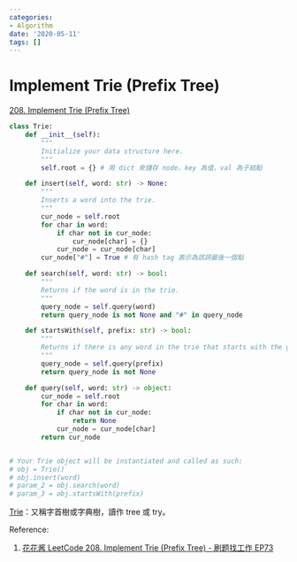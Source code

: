 ```yaml
---
categories:
- Algorithm
date: '2020-05-11'
tags: []
---
```


# Implement Trie (Prefix Tree)

[208. Implement Trie (Prefix Tree)](https://leetcode.com/problems/implement-trie-prefix-tree/)

```python
class Trie:
    def __init__(self):
        """
        Initialize your data structure here.
        """
        self.root = {} # 用 dict 來儲存 node，key 為值，val 為子結點

    def insert(self, word: str) -> None:
        """
        Inserts a word into the trie.
        """
        cur_node = self.root
        for char in word:
            if char not in cur_node:
                cur_node[char] = {}
            cur_node = cur_node[char]
        cur_node["#"] = True # 有 hash tag 表示為該詞最後一個點

    def search(self, word: str) -> bool:
        """
        Returns if the word is in the trie.
        """
        query_node = self.query(word)
        return query_node is not None and "#" in query_node

    def startsWith(self, prefix: str) -> bool:
        """
        Returns if there is any word in the trie that starts with the given prefix.
        """
        query_node = self.query(prefix)
        return query_node is not None

    def query(self, word: str) -> object:
        cur_node = self.root
        for char in word:
            if char not in cur_node:
                return None
            cur_node = cur_node[char]
        return cur_node


# Your Trie object will be instantiated and called as such:
# obj = Trie()
# obj.insert(word)
# param_2 = obj.search(word)
# param_3 = obj.startsWith(prefix)

```

[Trie](https://zh.wikipedia.org/wiki/Trie)：又稱字首樹或字典樹，讀作 tree 或 try。

Reference:

1. [花花酱 LeetCode 208. Implement Trie (Prefix Tree) - 刷题找工作 EP73](https://www.youtube.com/watch?v=f48wGD-MuQw)